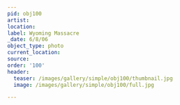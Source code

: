 ```yaml
---
pid: obj100
artist:
location:
label: Wyoming Massacre
_date: 6/8/06
object_type: photo
current_location:
source:
order: '100'
header:
  teaser: /images/gallery/simple/obj100/thumbnail.jpg
  image: /images/gallery/simple/obj100/full.jpg

---
```

